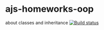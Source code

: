# ajs-homeworks-oop
about classes and inheritance
[![Build status](https://ci.appveyor.com/api/projects/status/4du3to3187unc1mc/branch/main?svg=true)](https://ci.appveyor.com/project/marinaustinovich/ajs-homeworks-oop/branch/main)

